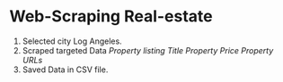 # Web-Scraping Real-estate

1. Selected city Log Angeles.
2. Scraped targeted Data
*Property listing Title*
*Property Price*
*Property URLs*
3. Saved Data in CSV file.



